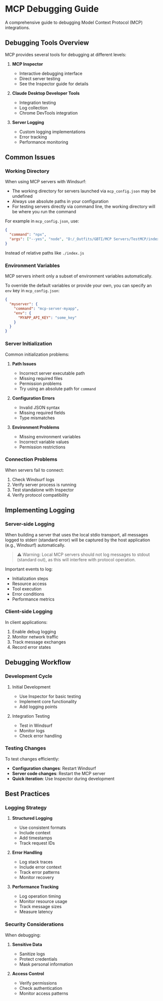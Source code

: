# MCP Debugging Guide

A comprehensive guide to debugging Model Context Protocol (MCP) integrations.

## Debugging Tools Overview

MCP provides several tools for debugging at different levels:

1. **MCP Inspector**
   * Interactive debugging interface
   * Direct server testing
   * See the Inspector guide for details

2. **Claude Desktop Developer Tools**
   * Integration testing
   * Log collection
   * Chrome DevTools integration

3. **Server Logging**
   * Custom logging implementations
   * Error tracking
   * Performance monitoring

## Common Issues

### Working Directory
When using MCP servers with Windsurf:

* The working directory for servers launched via `mcp_config.json` may be undefined
* Always use absolute paths in your configuration
* For testing servers directly via command line, the working directory will be where you run the command

For example in `mcp_config.json`, use:

```json
{
  "command": "npx",
  "args": ["--yes", "node", "D:/_Outfits/GBTI/MCP Servers/TestMCP/index.js"]
}
```

Instead of relative paths like `./index.js`

### Environment Variables
MCP servers inherit only a subset of environment variables automatically.

To override the default variables or provide your own, you can specify an `env` key in `mcp_config.json`:

```json
{
  "myserver": {
    "command": "mcp-server-myapp",
    "env": {
      "MYAPP_API_KEY": "some_key"
    }
  }
}
```

### Server Initialization
Common initialization problems:

1. **Path Issues**
   * Incorrect server executable path
   * Missing required files
   * Permission problems
   * Try using an absolute path for `command`

2. **Configuration Errors**
   * Invalid JSON syntax
   * Missing required fields
   * Type mismatches

3. **Environment Problems**
   * Missing environment variables
   * Incorrect variable values
   * Permission restrictions

### Connection Problems
When servers fail to connect:

1. Check Windsurf logs
2. Verify server process is running
3. Test standalone with Inspector
4. Verify protocol compatibility

## Implementing Logging

### Server-side Logging
When building a server that uses the local stdio transport, all messages logged to stderr (standard error) will be captured by the host application (e.g., Windsurf) automatically.

> ⚠️ Warning: Local MCP servers should not log messages to stdout (standard out), as this will interfere with protocol operation.

Important events to log:

* Initialization steps
* Resource access
* Tool execution
* Error conditions
* Performance metrics

### Client-side Logging
In client applications:

1. Enable debug logging
2. Monitor network traffic
3. Track message exchanges
4. Record error states

## Debugging Workflow

### Development Cycle
1. Initial Development
   * Use Inspector for basic testing
   * Implement core functionality
   * Add logging points

2. Integration Testing
   * Test in Windsurf
   * Monitor logs
   * Check error handling

### Testing Changes
To test changes efficiently:

* **Configuration changes**: Restart Windsurf
* **Server code changes**: Restart the MCP server
* **Quick iteration**: Use Inspector during development

## Best Practices

### Logging Strategy
1. **Structured Logging**
   * Use consistent formats
   * Include context
   * Add timestamps
   * Track request IDs

2. **Error Handling**
   * Log stack traces
   * Include error context
   * Track error patterns
   * Monitor recovery

3. **Performance Tracking**
   * Log operation timing
   * Monitor resource usage
   * Track message sizes
   * Measure latency

### Security Considerations
When debugging:

1. **Sensitive Data**
   * Sanitize logs
   * Protect credentials
   * Mask personal information

2. **Access Control**
   * Verify permissions
   * Check authentication
   * Monitor access patterns

